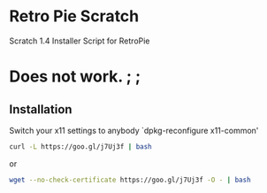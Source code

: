 # Retro Pie Scratch
Scratch 1.4 Installer Script for RetroPie
# Does not work. ; ;
Installation
------------
Switch your x11 settings to anybody
`dpkg-reconfigure x11-common'


```sh
curl -L https://goo.gl/j7Uj3f | bash
```

or

```sh
wget --no-check-certificate https://goo.gl/j7Uj3f -O - | bash
```

